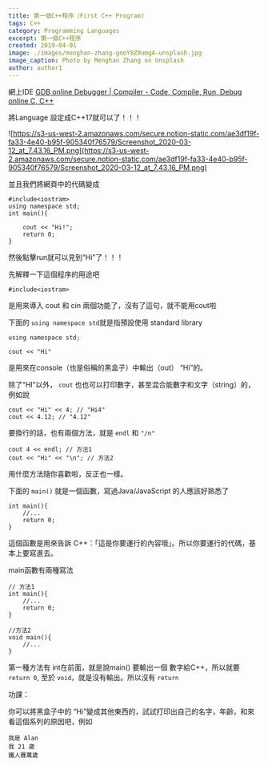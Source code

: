 ```yaml
---
title: 第一個C++程序（First C++ Program)
tags: C++
category: Programming Languages
excerpt: 第一個C++程序
created: 2019-04-01
image: ./images/menghan-zhang-gnoY8Z0umg4-unsplash.jpg
image_caption: Photo by Menghan Zhang on Unsplash
author: author1
---
```


網上IDE
[GDB online Debugger | Compiler - Code, Compile, Run, Debug online C, C++](https://www.onlinegdb.com/)

將Language 設定成C++17就可以了！！！

![https://s3-us-west-2.amazonaws.com/secure.notion-static.com/ae3df19f-fa33-4e40-b95f-905340f76579/Screenshot_2020-03-12_at_7.43.16_PM.png](https://s3-us-west-2.amazonaws.com/secure.notion-static.com/ae3df19f-fa33-4e40-b95f-905340f76579/Screenshot_2020-03-12_at_7.43.16_PM.png)

並且我們將網頁中的代碼變成

    #include<iostram>
    using namespace std;
    int main(){
    
    	cout << "Hi!";
    	return 0;
    }

然後點擊run就可以見到“Hi”了！！！

先解釋一下這個程序的用途吧

    #include<iostram>
    

是用來導入 cout 和 cin 兩個功能了，沒有了這句，就不能用cout啦

下面的 `using namespace std`就是指預設使用 standard library

    using namespace std;

    cout << "Hi"

是用來在console（也是俗稱的黑盒子）中輸出（out） “Hi”的。

除了“HI”以外， `cout` 也也可以打印數字，甚至混合能數字和文字（string）的，例如說

    cout << "Hi" << 4; // "Hi4"
    cout << 4.12; // "4.12"

要換行的話，也有兩個方法，就是 `endl` 和 `"/n"`

    cout 4 << endl; // 方法1
    cout << "Hi" << "\n"; // 方法2

用什麼方法隨你喜歡啦，反正也一樣。

下面的 `main()` 就是一個函數，寫過Java/JavaScript 的人應該好熟悉了

    int main(){
    	//...
    	return 0;
    }

這個函數是用來告訴 C++：「這是你要運行的內容哦」。所以你要運行的代碼，基本上要寫進去。

main函數有兩種寫法

    // 方法1
    int main(){
    	//...
    	return 0;
    }
    
    //方法2
    void main(){
    	//...
    }

第一種方法有 int在前面，就是說main() 要輸出一個 數字給C++，所以就要 `return 0`, 至於 `void`，就是沒有輸出。所以沒有 `return`

功課：

你可以將黑盒子中的 “Hi”變成其他東西的，試試打印出自己的名字，年齡，和來看這個系列的原因吧，例如

    我是 Alan
    我 21 歲
    鐵人賽萬歲